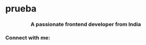 # prueba
<h3 align="center">A passionate frontend developer from India</h3>

<h3 align="left">Connect with me:</h3>
<p align="left">
</p>

